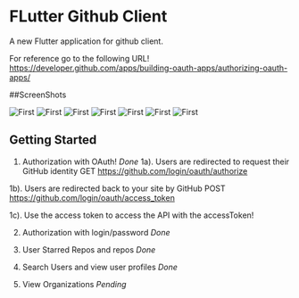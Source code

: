 # FLutter Github Client

A new Flutter application for github client.

For reference go to the following URL!
https://developer.github.com/apps/building-oauth-apps/authorizing-oauth-apps/

##ScreenShots

![First](art/IMG_0050.png)
![First](art/IMG_0042.PNG)
![First](art/IMG_0044.PNG)
![First](art/IMG_0045.PNG)
![First](art/IMG_0046.PNG)
![First](art/IMG_0047.PNG)
![First](art/IMG_0049.PNG)


## Getting Started

1. Authorization with OAuth! *Done*
1a). Users are redirected to request their GitHub identity
GET https://github.com/login/oauth/authorize

1b). Users are redirected back to your site by GitHub
POST https://github.com/login/oauth/access_token

1c). Use the access token to access the API with the accessToken!


2. Authorization with login/password *Done*

3. User Starred Repos and repos *Done*

4. Search Users and view user profiles *Done*

5. View Organizations *Pending*


